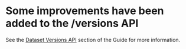 # Some improvements have been added to the /versions API

See the [Dataset Versions API](https://guides.dataverse.org/en/9763-lookup-optimizations/api/native-api.html#dataset-versions-api) section of the Guide for more information.

